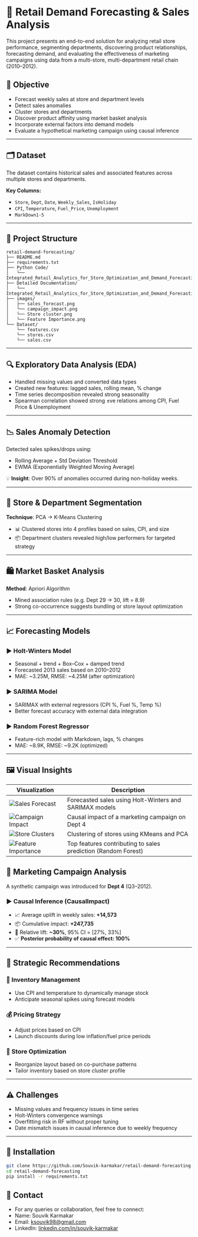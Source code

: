 # 🛒 Retail Demand Forecasting & Sales Analysis

This project presents an end-to-end solution for analyzing retail store performance, segmenting departments, discovering product relationships, forecasting demand, and evaluating the effectiveness of marketing campaigns using data from a multi-store, multi-department retail chain (2010–2012).

## 📌 Objective

- Forecast weekly sales at store and department levels  
- Detect sales anomalies  
- Cluster stores and departments  
- Discover product affinity using market basket analysis  
- Incorporate external factors into demand models  
- Evaluate a hypothetical marketing campaign using causal inference  

---

## 🗂️ Dataset

The dataset contains historical sales and associated features across multiple stores and departments.

**Key Columns:**
- `Store`, `Dept`, `Date`, `Weekly_Sales`, `IsHoliday`
- `CPI`, `Temperature`, `Fuel_Price`, `Unemployment`
- `MarkDown1-5`

---

## 🔧 Project Structure
```plaintext  
retail-demand-forecasting/
├── README.md
├── requirements.txt
├── Python Code/
│   └── Integrated_Retail_Analytics_for_Store_Optimization_and_Demand_Forecasting.ipynb
├── Detailed Documentation/
│   └── Integrated_Retail_Analytics_for_Store_Optimization_and_Demand_Forecasting_Detailed_Documentation
├── images/
│   ├── sales_forecast.png
│   └── campaign_impact.png
│   └── Store cluster.png
│   └── Feature Importance.png
└── Dataset/
    └── features.csv
    └── stores.csv
    └── sales.csv

```
---

## 🔍 Exploratory Data Analysis (EDA)

- Handled missing values and converted data types
- Created new features: lagged sales, rolling mean, % change
- Time series decomposition revealed strong seasonality
- Spearman correlation showed strong ±ve relations among CPI, Fuel Price & Unemployment

---

## 📉 Sales Anomaly Detection

Detected sales spikes/drops using:
- Rolling Average + Std Deviation Threshold
- EWMA (Exponentially Weighted Moving Average)

💡 **Insight**: Over 90% of anomalies occurred during non-holiday weeks.

---

## 🧩 Store & Department Segmentation

**Technique**: PCA → K-Means Clustering

- 📊 Clustered stores into 4 profiles based on sales, CPI, and size
- 📦 Department clusters revealed high/low performers for targeted strategy

---

## 🛍️ Market Basket Analysis

**Method**: Apriori Algorithm

- Mined association rules (e.g. Dept 29 → 30, lift = 8.9)
- Strong co-occurrence suggests bundling or store layout optimization

---

## 📈 Forecasting Models

### ▶️ Holt-Winters Model
- Seasonal + trend + Box–Cox + damped trend
- Forecasted 2013 sales based on 2010–2012
- MAE: ~3.25M, RMSE: ~4.25M (after optimization)

### ▶️ SARIMA Model
- SARIMAX with external regressors (CPI %, Fuel %, Temp %)
- Better forecast accuracy with external data integration

### ▶️ Random Forest Regressor
- Feature-rich model with Markdown, lags, % changes
- MAE: ~8.9K, RMSE: ~9.2K (optimized)

---
## 🖼️ Visual Insights
| Visualization                                                | Description                                                   |
| -------------------------------------------------------------| ------------------------------------------------------------- |
| ![Sales Forecast](images/2013_Forecast.png)                  | Forecasted sales using Holt-Winters and SARIMAX models        |
| ![Campaign Impact](images/Campaign_effect_cusal_impact.png)  | Causal impact of a marketing campaign on Dept 4               |
| ![Store Clusters](images/Cluster_Stores.png)                 | Clustering of stores using KMeans and PCA                     |
| ![Feature Importance](images/Feature_Importance.png)         | Top features contributing to sales prediction (Random Forest) |


## 📢 Marketing Campaign Analysis

A synthetic campaign was introduced for **Dept 4** (Q3–2012).

### ▶️ Causal Inference (CausalImpact)
- 📈 Average uplift in weekly sales: **+14,573**  
- 📦 Cumulative impact: **+247,735**  
- 🎯 Relative lift: **~30%**, 95% CI = [27%, 33%]  
- ✅ **Posterior probability of causal effect: 100%**

---

## 🧠 Strategic Recommendations

### 🔄 Inventory Management
- Use CPI and temperature to dynamically manage stock
- Anticipate seasonal spikes using forecast models

### 💰 Pricing Strategy
- Adjust prices based on CPI
- Launch discounts during low inflation/fuel price periods

### 📍 Store Optimization
- Reorganize layout based on co-purchase patterns
- Tailor inventory based on store cluster profile

---

## ⚠️ Challenges

- Missing values and frequency issues in time series
- Holt-Winters convergence warnings
- Overfitting risk in RF without proper tuning
- Date mismatch issues in causal inference due to weekly frequency

---

## 💾 Installation

```bash
git clone https://github.com/Souvik-karmakar/retail-demand-forecasting.git
cd retail-demand-forecasting
pip install -r requirements.txt
```

## 🤝 Contact
- For any queries or collaboration, feel free to connect:
- Name: Souvik Karmakar
- Email: ksouvik98@gmail.com
- LinkedIn: [linkedin.com/in/souvik-karmakar](https://www.linkedin.com/in/souvik-karmakar83/)


